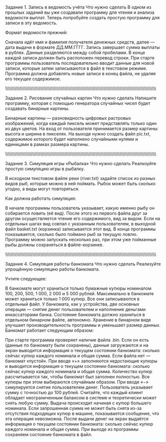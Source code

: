 Задание 1. Запись в ведомость учёта
Что нужно сделать
В одном из прошлых заданий вы уже создавали программу для чтения и анализа ведомости выплат. Теперь попробуйте создать простую программу для записи в эту ведомость.

Формат ведомости прежний: 

Сначала идёт имя и фамилия получателя денежных средств, далее — дата выдачи в формате ДД.ММ.ГГГГ. 
Запись завершает сумма выплаты в рублях. 
Данные разделяются между собой пробелами. 
В конце каждой записи должен быть расположен перевод строки.
При старте программы пользователь последовательно вводит данные для новой записи, которые затем записываются в файл в текстовом режиме. Программа должна добавлять новые записи в конец файла, не удаляя его текущее содержимое.

\\\\\\\\\\\\\\\\\\\\\\\\\\\\\\\\\\\\\\\\\\\\\\\\\\\\\\\\\\\\\\\\\\\\\\\\\\\\\\\\\\\\\\\\\\\\\\\\\\\\\\\\\\\\\\\\\\\\\\\\\\\\\\\\\\\\\\\\\\\\\\\\\\\\\\\\\\\\\\\\\\\\\\\\\\\\\\\\\\\\\\\\\\\\\\\\\\\\\\\\\\\\\\\\\\\\\\\\\\\\\\\\

Задание 2. Рисование случайных картин
Что нужно сделать
Напишите программу, которая с помощью генератора случайных чисел будет создавать бинарные картины.

Бинарные картины — разновидность цифровых растровых изображений, когда каждый пиксель может представлять только один из двух цветов. На вход от пользователя принимается размер картины: высота и ширина в пикселях. На выходе нужно создать файл pic.txt, содержимое которого будет наполнено случайными нулями и единицами в рамках размера картины.


\\\\\\\\\\\\\\\\\\\\\\\\\\\\\\\\\\\\\\\\\\\\\\\\\\\\\\\\\\\\\\\\\\\\\\\\\\\\\\\\\\\\\\\\\\\\\\\\\\\\\\\\\\\\\\\\\\\\\\\\\\\\\\\\\\\\\\\\\\\\\\\\\\\\\\\\\\\\\\\\\\\\\\\\\\\\\\\\\\\\\\\\\\\\\\\\\\\\\\\\\\\\\\\\\\\\\\\\\\\\\\\\

Задание 3. Симуляция игры «Рыбалка»
Что нужно сделать
Реализуйте простую симуляцию игры в рыбалку. 

В исходном текстовом файле реки (river.txt) задайте список из разных видов рыб, которые можно в ней поймать. Рыбок может быть сколько угодно, а виды могут повторяться.

Как должна работать симуляция:

В начале программы пользователь указывает, какую именно рыбу он собирается ловить (её вид). 
После этого из первого файла друг за другом осуществляется чтение его содержимого, вид за видом.
Если на отдельных шагах вид совпал с указанным пользователем, в выходной файл basket.txt (корзинка) записывается этот вид.
В конце программы показывается, сколько было поймано рыб за текущую ловлю. 
Программу можно запускать несколько раз, при этом уже пойманные рыбы должны сохраняться в файле-корзинке.

\\\\\\\\\\\\\\\\\\\\\\\\\\\\\\\\\\\\\\\\\\\\\\\\\\\\\\\\\\\\\\\\\\\\\\\\\\\\\\\\\\\\\\\\\\\\\\\\\\\\\\\\\\\\\\\\\\\\\\\\\\\\\\\\\\\\\\\\\\\\\\\\\\\\\\\\\\\\\\\\\\\\\\\\\\\\\\\\\\\\\\\\\\\\\\\\\\\\\\\\\\\\\\\\\\\\\\\\\\\\\\\\

Задание 4. Симуляция работы банкомата
Что нужно сделать
Реализуйте упрощённую симуляцию работы банкомата. 

Учтите следующее:

В банкомате могут храниться только бумажные купюры номиналом 100, 200, 500, 1 000, 2 000 и 5 000 рублей.
Максимально в банкомате может храниться только 1 000 купюр. Все они записываются в отдельный файл. 
У банкомата, как у устройства, две основных операции — снятие денег пользователем и наполнение деньгами инкассаторами банка.
Состояние банкомата должно храниться в отдельном бинарном файле, автономно. Хранение в бинарном виде улучшает производительность программы и уменьшает размер данных.
Банкомат работает следующим образом:

При старте программа проверяет наличие файла .bin. Если он есть (данные по банкомату были сохранены), данные загружаются и на экран выводится информация о текущем состоянии банкомата: сколько сейчас купюр каждого номинала и общая сумма. Если файла нет — банкомат «пустой».
При вводе «+» заполняются недостающие купюры и выводится информация о текущем состоянии банкомата: сколько сейчас купюр каждого номинала и общая сумма. Количество купюр рассчитывается так, чтобы банкомат был заполнен полностью. Все купюры при этом выбираются случайным образом.
При вводе «−» симулируется снятие пользователем денег. Пользователь указывает сумму с точностью до 100 рублей. Считайте, что каждый клиент обладает неограниченным балансом в системе и теоретически может снять любую сумму. Выдача происходит начиная с купюр большего номинала. Если запрошенная сумма не может быть снята из-за отсутствия подходящих купюр в машине, показывается сообщение, что эта операция невозможна. После выдачи денег на экран выдаётся информация о текущем состоянии банкомата: сколько сейчас купюр каждого номинала и общая сумма.
При выходе из программы сохраняем состояние банкомата в файл. 
